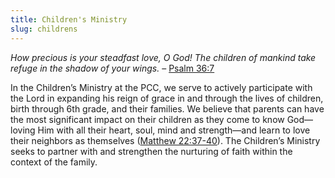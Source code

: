 ```yaml
---
title: Children's Ministry
slug: childrens
---
```


_How precious is your steadfast love, O God! The children of mankind take refuge in the shadow of your wings._ – [Psalm 36:7](https://www.esv.org/verses/Psalm+36:7/)

In the Children’s Ministry at the PCC, we serve to actively participate with the Lord in expanding his reign of grace in and through the lives of children, birth through 6th grade, and their families. We believe that parents can have the most significant impact on their children as they come to know God—loving Him with all their heart, soul, mind and strength—and learn to love their neighbors as themselves ([Matthew 22:37-40](https://www.esv.org/verses/Matthew+22:37-40/)). The Children’s Ministry seeks to partner with and strengthen the nurturing of faith within the context of the family.
